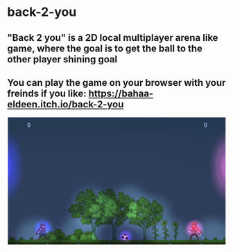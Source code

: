 # back-2-you

## "Back 2 you" is a 2D local multiplayer arena like game, where the goal is to get the ball to the other player shining goal

## You can play the game on your browser with your freinds if you like: https://bahaa-eldeen.itch.io/back-2-you
<div style="text-align:center"> 
   <img src="cover.png">
 </div>
